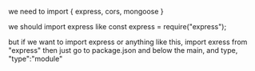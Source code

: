 we need to import {
    express, cors, mongoose
}

we should import express like
    const express = require("express");

but if we want to import express or anything like this,
    import exress from "express"
        then just go to package.json and below the main,
        and type, "type":"module"